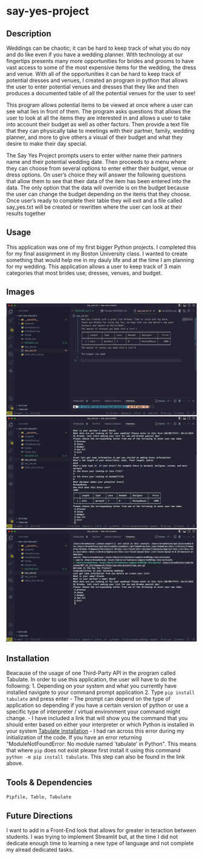 # say-yes-project

## Description

 Weddings can be chaotic; it can be hard to keep track of what you do noy and do like even if you have a wedding planner. With technology at our fingertips presents many more opportunities for brides and grooms to have vast access to some of the most expensive items for the wedding, the dress and venue. With all of the opportunities it can be hard to keep track of potential dresses and venues, I created an program in python that allows the user to enter potential venues and dresses that they like and then produces a documented table of all the potential venues for the user to see!

This program allows potential items to be viewed at once where a user can see what lies in front of them. The program asks questions that allows the user to look at all the items they are interested in and allows a user to take into account their budget as well as other factors. Then provide a text file that they can physically take to meetings with their partner, family, wedding planner, and more to give others a visual of their budget and what they desire to make their day special.

The Say Yes Project prompts users to enter wither name their partners name and their potential wedding date. Then proceeds to a menu where they can choose from several options to enter either their budget, venue or dress options. On user’s choice they will answer the following questions that allow them to see that their data of the item has been entered into the data. The only option that the data will override is on the budget because the user can change the budget depending on the items that they choose. Once user’s ready to complete their table they will exit and a file called say_yes.txt will be created or rewritten where the user can look at their results together

## Usage

This application was one of my first bigger Python projects. I completed this for my final assignment in my Boston University class. I wanted to create something that would help me in my dauly life and at the time I am planning for my wedding. This application allows a user to keep track of 3 main categories that most brides use; dresses, venues, and budget.

## Images

![Image01](./Images/sayYes01.png)
![Image02](./Images/sayYes02.png)
![Image03](./Images/sayYes03.png)

## Installation

 Beacause of the usage of one Third-Party API in the program called Tabulate. In order to use this application, the user will have to do the following: 
    1. Depending on your system and what you currently have installed navigate to your command prompt application 
    2. Type `pip install tabulate` and press enter 
        - The prompt can depend on the type of application so depending if you have a certain version of python or use a specific type of interpreter / virtual environment your command might change. 
        - I have included a link that will show you the command that you should enter based on either your interpreter or which Python is installed in your system [Tabulate Installation](https://bobbyhadz.com/blog/python-install-tabulate)
        - I had ran across this error during my  initialization of the code. If you have an error returning “ModuleNotFoundError: No module named 'tabulate' in Python". This means that where `pip` does not exist please first install it using this command `python -m pip install tabulate`. This step can also be found in the link above. 

## Tools & Dependencies

    Pipfile, Table, Tabulate

## Future Directions

I want to add in a Front-End look that allows for greater in teraction between students. I was trying to implement Streamlit but, at the time I did not dedicate enough time to learning a new type of language and not complete my alread dedicated tasks.